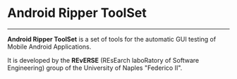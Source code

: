 # Android Ripper ToolSet

----

**Android Ripper ToolSet** is a set of tools for the automatic GUI testing of Mobile Android Applications.

It is developed by the **REvERSE** (REsEarch laboRatory of Software Engineering) group of the University of Naples "Federico II".

